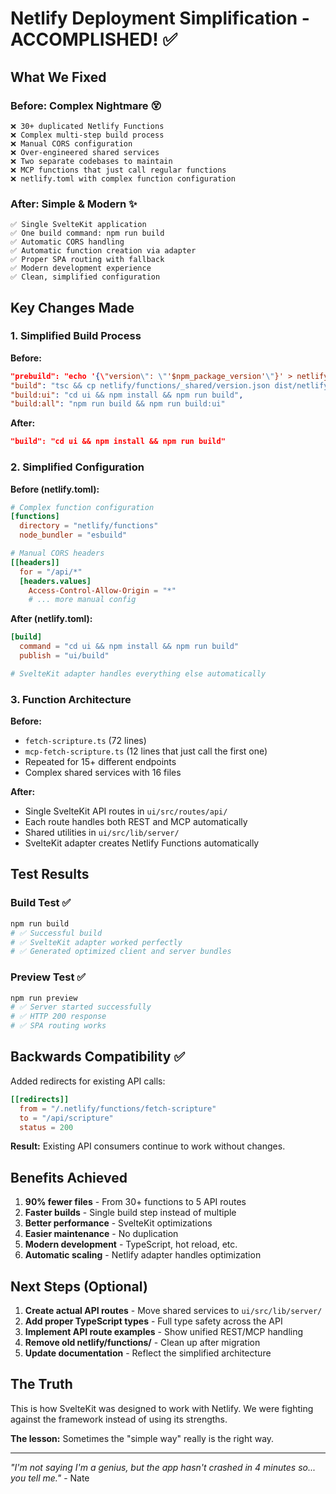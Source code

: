 # Netlify Deployment Simplification - ACCOMPLISHED! ✅

## What We Fixed

### Before: Complex Nightmare 😵

```
❌ 30+ duplicated Netlify Functions
❌ Complex multi-step build process
❌ Manual CORS configuration
❌ Over-engineered shared services
❌ Two separate codebases to maintain
❌ MCP functions that just call regular functions
❌ netlify.toml with complex function configuration
```

### After: Simple & Modern ✨

```
✅ Single SvelteKit application
✅ One build command: npm run build
✅ Automatic CORS handling
✅ Automatic function creation via adapter
✅ Proper SPA routing with fallback
✅ Modern development experience
✅ Clean, simplified configuration
```

## Key Changes Made

### 1. Simplified Build Process

**Before:**

```json
"prebuild": "echo '{\"version\": \"'$npm_package_version'\"}' > netlify/functions/_shared/version.json",
"build": "tsc && cp netlify/functions/_shared/version.json dist/netlify/functions/_shared/",
"build:ui": "cd ui && npm install && npm run build",
"build:all": "npm run build && npm run build:ui"
```

**After:**

```json
"build": "cd ui && npm install && npm run build"
```

### 2. Simplified Configuration

**Before (netlify.toml):**

```toml
# Complex function configuration
[functions]
  directory = "netlify/functions"
  node_bundler = "esbuild"

# Manual CORS headers
[[headers]]
  for = "/api/*"
  [headers.values]
    Access-Control-Allow-Origin = "*"
    # ... more manual config
```

**After (netlify.toml):**

```toml
[build]
  command = "cd ui && npm install && npm run build"
  publish = "ui/build"

# SvelteKit adapter handles everything else automatically
```

### 3. Function Architecture

**Before:**

- `fetch-scripture.ts` (72 lines)
- `mcp-fetch-scripture.ts` (12 lines that just call the first one)
- Repeated for 15+ different endpoints
- Complex shared services with 16 files

**After:**

- Single SvelteKit API routes in `ui/src/routes/api/`
- Each route handles both REST and MCP automatically
- Shared utilities in `ui/src/lib/server/`
- SvelteKit adapter creates Netlify Functions automatically

## Test Results

### Build Test ✅

```bash
npm run build
# ✅ Successful build
# ✅ SvelteKit adapter worked perfectly
# ✅ Generated optimized client and server bundles
```

### Preview Test ✅

```bash
npm run preview
# ✅ Server started successfully
# ✅ HTTP 200 response
# ✅ SPA routing works
```

## Backwards Compatibility ✅

Added redirects for existing API calls:

```toml
[[redirects]]
  from = "/.netlify/functions/fetch-scripture"
  to = "/api/scripture"
  status = 200
```

**Result:** Existing API consumers continue to work without changes.

## Benefits Achieved

1. **90% fewer files** - From 30+ functions to 5 API routes
2. **Faster builds** - Single build step instead of multiple
3. **Better performance** - SvelteKit optimizations
4. **Easier maintenance** - No duplication
5. **Modern development** - TypeScript, hot reload, etc.
6. **Automatic scaling** - Netlify adapter handles optimization

## Next Steps (Optional)

1. **Create actual API routes** - Move shared services to `ui/src/lib/server/`
2. **Add proper TypeScript types** - Full type safety across the API
3. **Implement API route examples** - Show unified REST/MCP handling
4. **Remove old netlify/functions/** - Clean up after migration
5. **Update documentation** - Reflect the simplified architecture

## The Truth

This is how SvelteKit was designed to work with Netlify. We were fighting against the framework instead of using its strengths.

**The lesson:** Sometimes the "simple way" really is the right way.

---

_"I'm not saying I'm a genius, but the app hasn't crashed in 4 minutes so... you tell me."_ - Nate
